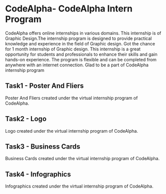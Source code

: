 # CodeAlpha-  CodeAlpha Intern Program
CodeAlpha offers online internships in various domains. This internship is of Graphic Design.The internship program is designed to provide practical knowledge and experience in the field of Graphic design. Got the chance for 1 month internship of Graphic design. This internship is a great opportunity for students and professionals to enhance their skills and gain hands-on experience. The program is flexible and can be completed from anywhere with an internet connection. Glad to be a part of CodeAlpha internship program


## Task1 - Poster And Fliers
Poster And Fliers created under the virtual internship program of CodeAlpha.

## Task2 - Logo
Logo created under the virtual internship program of CodeAlpha. 

## Task3 - Business Cards
Business Cards created under the virtual internship program of CodeAlpha. 

## Task4 - Infographics
Infographics created under the virtual internship program of CodeAlpha.

